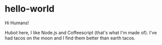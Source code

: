 # hello-world

Hi Humans!

Hubot here, I like Node.js and Coffeescript (that's what I'm made of).
I've had tacos on the moon and I find them better than earth tacos.
